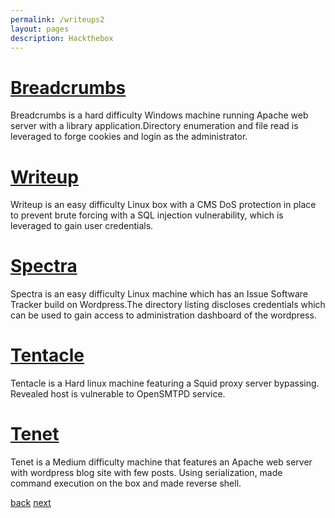 ```yaml
---
permalink: /writeups2
layout: pages
description: Hackthebox
---
```


# [Breadcrumbs](/breadcrumbs)

Breadcrumbs is a hard difficulty Windows machine running Apache web server with a library application.Directory enumeration and file read is leveraged to forge cookies and login as the administrator.

# [Writeup](/writeup)


Writeup is an easy difficulty Linux box with a CMS DoS protection in place to prevent brute forcing with a SQL injection vulnerability, which is leveraged to gain user credentials.

# [Spectra](/spectra)

Spectra is an easy difficulty Linux machine which has an Issue Software Tracker build on Wordpress.The directory listing discloses credentials which can be used to gain access to administration dashboard of the wordpress.

# [Tentacle](/tentacle)

Tentacle is a Hard linux machine featuring a Squid proxy server bypassing. Revealed host is vulnerable to OpenSMTPD service.

# [Tenet](/tenet)

Tenet is a Medium difficulty machine that features an Apache web server with wordpress blog site with few posts. Using serialization, made command execution on the box and made reverse shell.

[back](/) [next](/writeups)